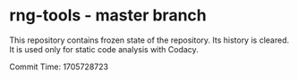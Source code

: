 # rng-tools - master branch

This repository contains frozen state of the repository.
Its history is cleared. It is used only for static code
analysis with Codacy.

Commit Time: 1705728723